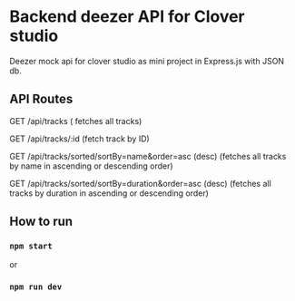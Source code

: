 
# Backend deezer API for Clover studio
Deezer mock api for clover studio as mini project in Express.js with JSON db.

## API Routes

GET /api/tracks  ( fetches all tracks)

GET /api/tracks/:id (fetch track by ID)

GET /api/tracks/sorted/sortBy=name&order=asc (desc) (fetches all tracks by name in ascending or descending order)

GET /api/tracks/sorted/sortBy=duration&order=asc (desc) (fetches all tracks by duration in ascending or descending order)


## How to run

### `npm start`

or

### `npm run dev`



